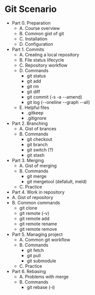 # Git Scenario
- Part 0. Preparation
  - A. Course overview
  - B. Common gist of git
  - C. Installation
  - D. Configuration
- Part 1. Commits
  - A. Creating a local repository
  - B. File status lifecycle
  - C. Repository workflow
  - D. Commands
    - git status
    - git add
    - git rm
    - git diff
    - git commit (-s -a --amend)
    - git log (--oneline --graph --all)
  - E. Helpful files
    - .gitkeep
    - .gitignore
- Part 2. Branching
  - A. Gist of brances
  - B. Commands
    - git checkout
    - git branch
    - git switch (?)
    - git stash
- Part 3. Merging
  - A. Gist of merging
  - B. Commands
    - git merge
    - git mergetool (defatult, meld)
  - C. Practice
 - Part 4. Work in repository
  - A. Gist of repository
  - B. Common commands
    - git clone
    - git remote (-v)
    - git remote add
    - git remote rename
    - git remote remove
- Part 5. Managing project
  - A. Common git workflow
  - B. Commands
    - git fetch
    - git pull
    - git submodule
  - C. Practice
- Part 6. Rebasing
  - A. Problems with merge
  - B. Commands
    - git rebase (-i)
